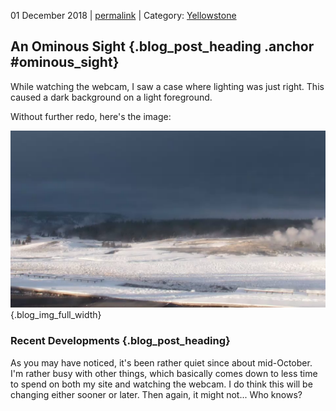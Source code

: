 <p class="date">01 December 2018 | <a href="<!-- PERMALINK -->" title="<!-- PERMALINKTITLE -->">permalink</a> | Category: <a href="<!-- CATEGORYLINK -->" title="<!-- CATEGORYTITLE -->">Yellowstone</a></p>

## An Ominous Sight {.blog_post_heading .anchor #ominous_sight}

While watching the webcam, I saw a case where lighting was just right. This caused
a dark background on a light foreground.

Without further redo, here's the image:

![Light foreground, dark background][ominous_sky] {.blog_img_full_width}

### Recent Developments {.blog_post_heading}

As you may have noticed, it's been rather quiet since about mid-October. I'm rather
busy with other things, which basically comes down to less time to spend on both
my site and watching the webcam. I do think this will be changing either sooner
or later. Then again, it might not... Who knows?

[ominous_sky]: /blog/img/2018/12-01_ominous_sky.png "Pretty sight, right?"